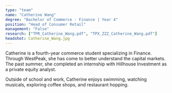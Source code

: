 ```yaml
---
type: "team"
name: "Catherine Wang"
degree: "Bachelor of Commerce - Finance | Year 4"
position: "Head of Consumer Retail"
management: "False"
research: ["TPR_Catherine_Wang.pdf", "TPX_ZZZ_Catherine_Wang.pdf"]
headshot: Catherine_Wang.jpg
---
```


Catherine is a fourth-year commerce student specializing in Finance. Through WestPeak, she has come to better understand the capital markets. The past summer, she completed an internship with Hillhouse Investment as a private equity analyst.

Outside of school and work, Catherine enjoys swimming, watching musicals, exploring coffee shops, and restaurant hopping.
